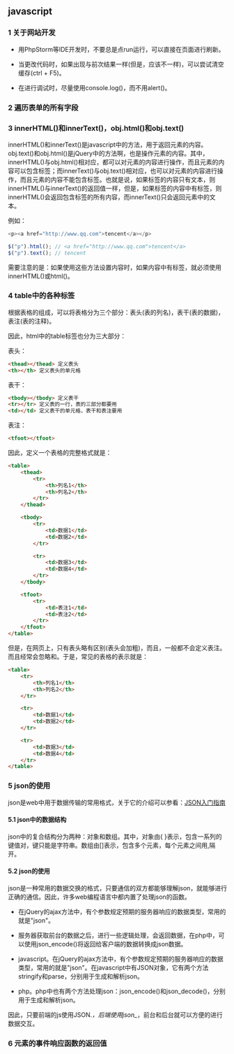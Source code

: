 ## javascript

### 1 关于网站开发

* 用PhpStorm等IDE开发时，不要总是点run运行，可以直接在页面进行刷新。

* 当更改代码时，如果出现与前次结果一样(但是，应该不一样)，可以尝试清空缓存(ctrl + F5)。

* 在进行调试时，尽量使用console.log()，而不用alert()。

### 2 遍历表单的所有字段

### 3 innerHTML()和innerText()，obj.html()和obj.text()

innerHTML()和innerText()是javascript中的方法，用于返回元素的内容。
obj.text()和obj.html()是jQuery中的方法啊，也是操作元素的内容。其中，innerHTML()与obj.html()相对应，都可以对元素的内容进行操作，而且元素的内容可以包含标签；而innerText()与obj.text()相对应，也可以对元素的内容进行操作，而且元素的内容不能包含标签。也就是说，如果标签的内容只有文本，则innerHTML()与innerText()的返回值一样，但是，如果标签的内容中有标签，则innerHTML()会返回包含标签的所有内容，而innerText()只会返回元素中的文本。

例如：

``` javascript
<p><a href="http://www.qq.com">tencent</a></p>

$("p").html(); // <a href="http://www.qq.com">tencent</a>
$("p").text(); // tencent
```

需要注意的是：如果使用这些方法设置内容时，如果内容中有标签，就必须使用innerHTML()或html()。

### 4 table中的各种标签

根据表格的组成，可以将表格分为三个部分：表头(表的列名)，表干(表的数据)，表注(表的注释)。

因此，html中的table标签也分为三大部分：

表头：

``` html
<thead></thead> 定义表头
<th></th> 定义表头的单元格
```

表干：

``` html
<tbody></tbody> 定义表干
<tr></tr> 定义表的一行，表的三部分都要用
<td></td> 定义表干的单元格，表干和表注要用
```

表注：

``` html
<tfoot></tfoot>
```

因此，定义一个表格的完整格式就是：

``` html
<table>
	<thead>
		<tr>
			<th>列名1</th>
			<th>列名2</th>
		</tr>
	</thead>

	<tbody>
		<tr>
			<td>数据1</td>
			<td>数据2</td>
		</tr>

		<tr>
			<td>数据3</td>
			<td>数据4</td>
		</tr>
	</tbody>

	<tfoot>
		<tr>
			<td>表注1</td>
			<td>表注2</td>
		</tr>
	</tfoot>
</table>
```

但是，在网页上，只有表头略有区别(表头会加粗)，而且，一般都不会定义表注。而且经常会忽略<thead>和<tbody>。于是，常见的表格的表示就是：

``` html
<table>
	<tr>
		<th>列名1</th>
		<th>列名2</th>
	</tr>

	<tr>
		<td>数据1</td>
		<td>数据2</td>
	</tr>

	<tr>
		<td>数据3</td>
		<td>数据4</td>
	</tr>
</table>
```

### 5 json的使用

json是web中用于数据传输的常用格式，关于它的介绍可以参看：[JSON入门指南](http://www.ibm.com/developerworks/cn/web/wa-lo-json/#ibm-pcon)

#### 5.1 json中的数据结构

json中的复合结构分为两种：对象和数组。其中，对象由{ }表示，包含一系列的键值对，键只能是字符串。数组由[]表示，包含多个元素，每个元素之间用,隔开。

#### 5.2 json的使用

json是一种常用的数据交换的格式，只要通信的双方都能够理解json，就能够进行正确的通信。因此，许多web编程语言中都内置了处理json的函数。

* 在jQuery的ajax方法中，有个参数规定预期的服务器响应的数据类型，常用的就是"json"。
* 服务器获取前台的数据之后，进行一些逻辑处理，会返回数据，在php中，可以使用json_encode()将返回给客户端的数据转换成json数据。

* javascript。在jQuery的ajax方法中，有个参数规定预期的服务器响应的数据类型，常用的就是"json"。在javascript中有JSON对象，它有两个方法stringify和parse，分别用于生成和解析json。
* php。php中也有两个方法处理json：json_encode()和json_decode()，分别用于生成和解析json。

因此，只要前端的js使用JSON.*，后端使用json_*，前台和后台就可以方便的进行数据交互。

### 6 元素的事件响应函数的返回值